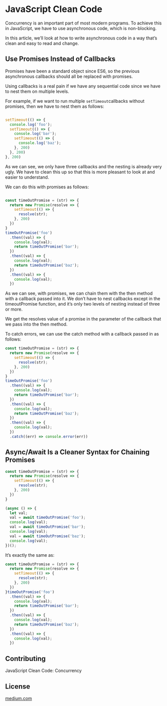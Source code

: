 # JavaScript Clean Code

Concurrency is an important part of most modern programs. To achieve this in JavaScript, we have to use asynchronous code, which is non-blocking.

In this article, we’ll look at how to write asynchronous code in a way that’s clean and easy to read and change.

## Use Promises Instead of Callbacks

Promises have been a standard object since ES6, so the previous asynchronous callbacks should all be replaced with promises.

Using callbacks is a real pain if we have any sequential code since we have to nest them on multiple levels.

For example, if we want to run multiple ``` setTimeout ```callbacks without promises, then we have to nest them as follows:

```typescript

setTimeout(() => {
  console.log('foo');
  setTimeout(() => {
    console.log('bar');
    setTimeout(() => {
      console.log('baz');
    }, 200)
  }, 200)
}, 200)

```

As we can see, we only have three callbacks and the nesting is already very ugly. We have to clean this up so that this is more pleasant to look at and easier to understand.

We can do this with promises as follows:


```typescript

const timeOutPromise = (str) => {
  return new Promise(resolve => {
    setTimeout(() => {
      resolve(str);
    }, 200)
  })
}
timeOutPromise('foo')
  .then((val) => {
    console.log(val);
    return timeOutPromise('bar');
  })
  .then((val) => {
    console.log(val);
    return timeOutPromise('baz');
  })
  .then((val) => {
    console.log(val);
  })

```

As we can see, with promises, we can chain them with the then method with a callback passed into it. We don’t have to nest callbacks except in the timeoutPromise function, and it’s only two levels of nesting instead of three or more.

We get the resolves value of a promise in the parameter of the callback that we pass into the then method.

To catch errors, we can use the catch method with a callback passed in as follows:

```typescript
const timeOutPromise = (str) => {
  return new Promise(resolve => {
    setTimeout(() => {
      resolve(str);
    }, 200)
  })
}
timeOutPromise('foo')
  .then((val) => {
    console.log(val);
    return timeOutPromise('bar');
  })
  .then((val) => {
    console.log(val);
    return timeOutPromise('baz');
  })
  .then((val) => {
    console.log(val);
  })
  .catch((err) => console.error(err))

```


## Async/Await Is a Cleaner Syntax for Chaining Promises

```typescript
const timeOutPromise = (str) => {
  return new Promise(resolve => {
    setTimeout(() => {
      resolve(str);
    }, 200)
  })
}

(async () => {
  let val;
  val = await timeOutPromise('foo');
  console.log(val);
  val = await timeOutPromise('bar');
  console.log(val);
  val = await timeOutPromise('baz');
  console.log(val);
})();
```
It’s exactly the same as: 

```typescript
const timeOutPromise = (str) => {
  return new Promise(resolve => {
    setTimeout(() => {
      resolve(str);
    }, 200)
  })
}timeOutPromise('foo')
  .then((val) => {
    console.log(val);
    return timeOutPromise('bar');
  })
  .then((val) => {
    console.log(val);
    return timeOutPromise('baz');
  })
  .then((val) => {
    console.log(val);
  })
```
## Contributing
JavaScript Clean Code: Concurrency
## License
[medium.com](https://medium.com/better-programming/javascript-clean-code-concurrency-d5314cd856b2)

